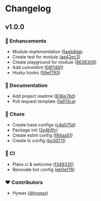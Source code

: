 # Changelog


## v1.0.0


### 🚀 Enhancements

- Module implementation ([5eeb8da](https://github.com/hywax/nuxt-layers-prepare/commit/5eeb8da))
- Create test for module ([ae42ec3](https://github.com/hywax/nuxt-layers-prepare/commit/ae42ec3))
- Create playground for module ([9638309](https://github.com/hywax/nuxt-layers-prepare/commit/9638309))
- Add commitlint ([06f1481](https://github.com/hywax/nuxt-layers-prepare/commit/06f1481))
- Husky hooks ([59ef793](https://github.com/hywax/nuxt-layers-prepare/commit/59ef793))

### 📖 Documentation

- Add project readme ([836e78d](https://github.com/hywax/nuxt-layers-prepare/commit/836e78d))
- Pull request template ([fa913ca](https://github.com/hywax/nuxt-layers-prepare/commit/fa913ca))

### 🏡 Chore

- Create base configs ([c4a075d](https://github.com/hywax/nuxt-layers-prepare/commit/c4a075d))
- Package init ([2e4b1fc](https://github.com/hywax/nuxt-layers-prepare/commit/2e4b1fc))
- Create eslint config ([f84aa51](https://github.com/hywax/nuxt-layers-prepare/commit/f84aa51))
- Create ts config ([bc50711](https://github.com/hywax/nuxt-layers-prepare/commit/bc50711))

### 🤖 CI

- Plans ci & welcome ([f349335](https://github.com/hywax/nuxt-layers-prepare/commit/f349335))
- Renovate bot config ([eb0ef76](https://github.com/hywax/nuxt-layers-prepare/commit/eb0ef76))

### ❤️ Contributors

- Hywax ([@hywax](http://github.com/hywax))

